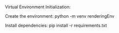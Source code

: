 Virtual Environment Initialization:

Create the environment:
python -m venv renderingEnv

Install dependencies:
pip install -r requirements.txt
